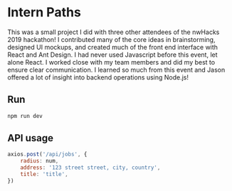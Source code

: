 # Intern Paths

This was a small project I did with three other attendees of the nwHacks 2019 hackathon! I contributed many of the core ideas in brainstorming, designed UI mockups, and created much of the front end interface with React and Ant Design. I had never used Javascript before this event, let alone React. I worked close with my team members and did my best to ensure clear communication. I learned so much from this event and Jason offered a lot of insight into backend operations using Node.js!

## Run

```javascript
npm run dev
```

## API usage

```javascript
axios.post('/api/jobs', {
    radius: num,
    address: '123 street street, city, country',
    title: 'title',
})
```
